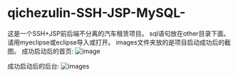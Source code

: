 # qichezulin-SSH-JSP-MySQL-
这是一个SSH+JSP前后端不分离的汽车租赁项目。
sql语句放在other目录下面。
请用myeclipse或eclipse导入或打开。
images文件夹放的是项目启动成功后的截图。
成功启动后的首页:
![image](https://github.com/gaokun1236/qichezulin-SSH-JSP-MySQL-/blob/master/images/2%24~Y1J3BKJMQNH0II%6098C_9.png)

成功启动后的后台:
![images](https://github.com/gaokun1236/qichezulin-SSH-JSP-MySQL-/blob/master/images/2%24~Y1J3BKJMQNH0II%6098C_9.png)

